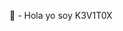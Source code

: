 🎊 - Hola yo soy K3V1T0X



<!---
K3VITOX/K3VITOX is a ✨ special ✨ repository because its `README.md` (this file) appears on your GitHub profile.
You can click the Preview link to take a look at your changes.
--->

